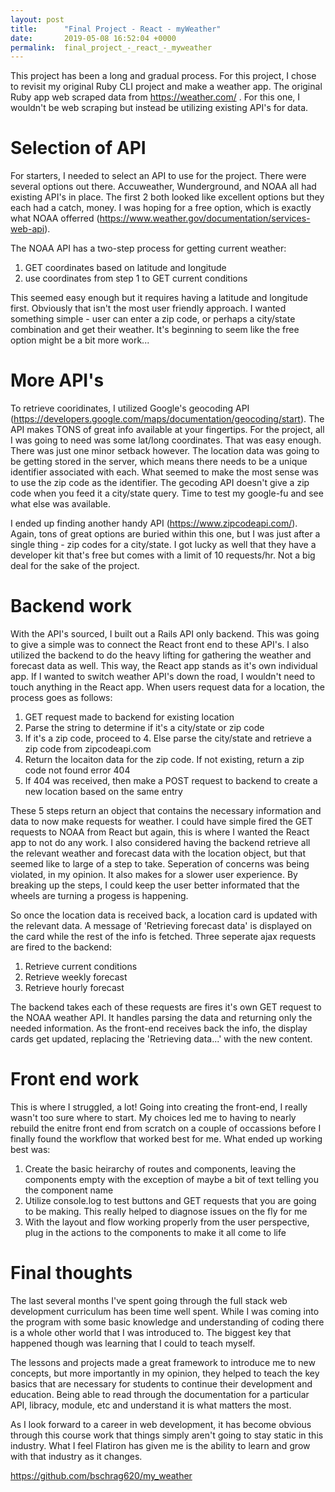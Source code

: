 ```yaml
---
layout: post
title:      "Final Project - React - myWeather"
date:       2019-05-08 16:52:04 +0000
permalink:  final_project_-_react_-_myweather
---
```



This project has been a long and gradual process. For this project, I chose to revisit my original Ruby CLI project and make a weather app. The original Ruby app web scraped data from https://weather.com/ .  For this one, I wouldn't be web scraping but instead be utilizing existing API's for data.

# Selection of API
For starters, I needed to select an API to use for the project. There were several options out there. Accuweather, Wunderground, and NOAA all had existing API's in place. The first 2 both looked like excellent options but they each had a catch, money. I was hoping for a free option, which is exactly what NOAA offerred (https://www.weather.gov/documentation/services-web-api). 

The NOAA API has a two-step process for getting current weather:

1) GET coordinates based on latitude and longitude
2) use coordinates from step 1 to GET current conditions

This seemed easy enough but it requires having a latitude and longitude first. Obviously that isn't the most user friendly approach. I wanted something simple - user can enter a zip code, or perhaps a city/state combination and get their weather. It's beginning to seem like the free option might be a bit more work...

# More API's
To retrieve cooridinates, I utilized Google's geocoding API (https://developers.google.com/maps/documentation/geocoding/start). The API makes TONS of great info available at your fingertips. For the project, all I was going to need was some lat/long coordinates. That was easy enough. There was just one minor setback however. The location data was going to be getting stored in the server, which means there needs to be a unique identifier associated with each. What seemed to make the most sense was to use the zip code as the identifier. The gecoding API doesn't give a zip code when you feed it a city/state query. Time to test my google-fu and see what else was available.

I ended up finding another handy API (https://www.zipcodeapi.com/). Again, tons of great options are buried within this one, but I was just after a single thing - zip codes for a city/state. I got lucky as well that they have a developer kit that's free but comes with a limit of 10 requests/hr. Not a big deal for the sake of the project.

# Backend work
With the API's sourced, I built out a Rails API only backend. This was going to give a simple was to connect the React front end to these API's. I also utilized the backend to do the heavy lifting for gathering the weather and forecast data as well. This way, the React app stands as it's own individual app. If I wanted to switch weather API's down the road, I wouldn't need to touch anything in the React app. When users request data for a location, the process goes as follows:

1) GET request made to backend for existing location
2) Parse the string to determine if it's a city/state or zip code
3) If it's a zip code, proceed to 4. Else parse the city/state and retrieve a zip code from zipcodeapi.com
4) Return the locaiton data for the zip code. If not existing, return a zip code not found error 404
5) If 404 was received, then make a POST request to backend to create a new location based on the same entry

These 5 steps return an object that contains the necessary information and data to now make requests for weather. I could have simple fired the GET requests to NOAA from React but again, this is where I wanted the React app to not do any work. I also considered having the backend retrieve all the relevant weather and forecast data with the location object, but that seemed like to large of a step to take. Seperation of concerns was being violated, in my opinion. It also makes for a slower user experience. By breaking up the steps, I could keep the user better informated that the wheels are turning a progess is happening.

So once the location data is received back, a location card is updated with the relevant data. A message of 'Retrieving forecast data' is displayed on the card while the rest of the info is fetched. Three seperate ajax requests are fired to the backend:

1) Retrieve current conditions
2) Retrieve weekly forecast
3) Retrieve hourly forecast

The backend takes each of these requests are fires it's own GET request to the NOAA weather API. It handles parsing the data and returning only the needed information. As the front-end receives back the info, the display cards get updated, replacing the 'Retrieving data...' with the new content.

# Front end work
This is where I struggled, a lot! Going into creating the front-end, I really wasn't too sure where to start. My choices led me to having to nearly rebuild the enitre front end from scratch on a couple of occassions before I finally found the workflow that worked best for me. What ended up working best was:

1) Create the basic heirarchy of routes and components, leaving the components empty with the exception of maybe a bit of text telling you the component name
2) Utilize console.log to test buttons and GET requests that you are going to be making. This really helped to diagnose issues on the fly for me
3) With the layout and flow working properly from the user perspective, plug in the actions to the components to make it all come to life

# Final thoughts
The last several months I've spent going through the full stack web development curriculum has been time well spent. While I was coming into the program with some basic knowledge and understanding of coding there is a whole other world that I was introduced to. The biggest key that happened though was learning that I could to teach myself. 

The lessons and projects made a great framework to introduce me to new concepts, but more importantly in my opinion, they helped to teach the key basics that are necessary for students to continue their development and education. Being able to read through the documentation for a particular API, libracy, module, etc and understand it is what matters the most. 

As I look forward to a career in web development, it has become obvious through this course work that things simply aren't going to stay static in this industry. What I feel Flatiron has given me is the ability to learn and grow with that industry as it changes.

https://github.com/bschrag620/my_weather
